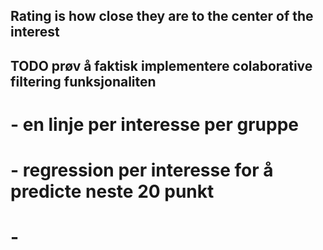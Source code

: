 ## Rating is how close they are to the center of the interest

## TODO prøv å faktisk implementere colaborative filtering funksjonaliten

# - en linje per interesse per gruppe
# - regression per interesse for å predicte neste 20 punkt
# - 